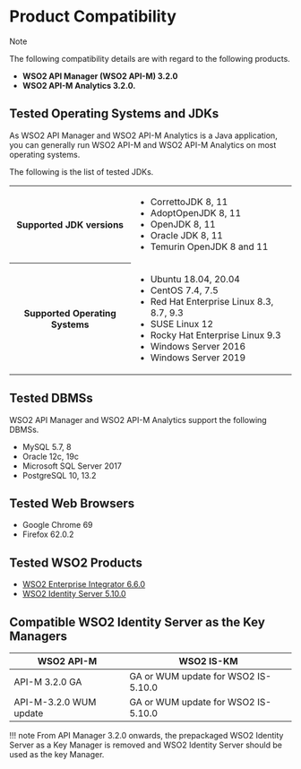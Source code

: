 # Product Compatibility

<div class="admonition note">
<p class="admonition-title">Note</p>
<p>The following compatibility details are with regard to the following products.
<ul>
<li><b>WSO2 API Manager (WSO2 API-M) 3.2.0</b></li>
<li><b>WSO2 API-M Analytics 3.2.0.</b></li>
</ul></p>
</div>

## Tested Operating Systems and JDKs

As WSO2 API Manager and WSO2 API-M Analytics is a Java application, you can generally run WSO2 API-M and WSO2 API-M Analytics on most operating systems. 

The following is the list of tested JDKs.

<table>
<tbody>
<tr>
<th>Supported JDK versions</th>
<td>
<ul>
<li>CorrettoJDK 8, 11</li>
<li>AdoptOpenJDK 8, 11</li>
<li>OpenJDK 8, 11</li>
<li>Oracle JDK 8, 11</li>
<li>Temurin OpenJDK 8 and 11</li>
</ul>
</td>
</tr>
<tr>
<th>Supported Operating Systems</th>
<td>
<ul>
<li>Ubuntu 18.04, 20.04</li>
<li>CentOS 7.4, 7.5</li>
<li>Red Hat Enterprise Linux 8.3, 8.7, 9.3</li>
<li>SUSE Linux 12</li>
<li>Rocky Hat Enterprise Linux 9.3</li>
<li>Windows Server 2016</li>
<li>Windows Server 2019</li>
</ul>
</td>
</tr>
</tbody>
</table>

## Tested DBMSs

WSO2 API Manager and WSO2 API-M Analytics support the following DBMSs.

<html>
<ul>
<li>MySQL 5.7, 8</li>
<li>Oracle 12c, 19c</li>
<li>Microsoft SQL Server 2017</li>
<li>PostgreSQL 10, 13.2</li>
</ul>
</html>

## Tested Web Browsers

-   Google Chrome 69
-   Firefox 62.0.2

## Tested WSO2 Products

- [WSO2 Enterprise Integrator 6.6.0](https://wso2.com/enterprise-integrator/6.6.0#)
- [WSO2 Identity Server 5.10.0](https://wso2.com/identity-and-access-management/previous-releases/)

## Compatible WSO2 Identity Server as the Key Managers

<table>
<thead>
<tr class="header" >
<th>WSO2 API-M</th>
<th>WSO2 IS-KM</th>
</tr>
</thead>
<tbody>
<tr class="even">
<td>API-M 3.2.0 GA</td>
<td>GA or WUM update for WSO2 IS-5.10.0</td>
</tr>
<tr class="even">
<td>API-M-3.2.0 WUM update</td>
<td>GA or WUM update for WSO2 IS-5.10.0</td>
</tr>
</tbody>
</table>

!!! note 
    From API Manager 3.2.0 onwards, the prepackaged WSO2 Identity Server as a Key Manager is removed and WSO2 Identity Server should be used as the key Manager.
